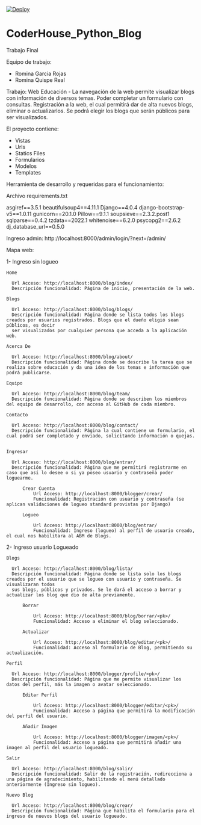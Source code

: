 [![Deploy](https://www.herokucdn.com/deploy/button.svg)](https://heroku.com/deploy?template=https://github.com/rominagarciarojas/CoderHouse_Python_Blog/tree//master/FinalBlog/heroku-deploy)

# CoderHouse_Python_Blog

Trabajo Final

Equipo de trabajo:
- Romina Garcia Rojas
- Romina Quispe Real

Trabajo: Web Educación - La navegación de la web permite visualizar blogs con información de diversos temas. Poder completar un formulario con consultas. Registración 
a la web, el cual permitirá dar de alta nuevos blogs, eliminar o actualizarlos. Se podrá elegir los blogs que serán públicos para ser visualizados.

El proyecto contiene:
 - Vistas 
 - Urls
 - Statics Files
 - Formularios
 - Modelos
 - Templates

Herramienta de desarrollo y requeridas para el funcionamiento:

Archivo requirements.txt

asgiref==3.5.1
beautifulsoup4==4.11.1
Django==4.0.4
django-bootstrap-v5==1.0.11
gunicorn==20.1.0
Pillow==9.1.1
soupsieve==2.3.2.post1
sqlparse==0.4.2
tzdata==2022.1
whitenoise==6.2.0
psycopg2==2.6.2
dj_database_url==0.5.0

Ingreso admin: http://localhost:8000/admin/login/?next=/admin/

Mapa web:

  1- Ingreso sin logueo

    Home 

      Url Acceso: http://localhost:8000/blog/index/
      Descripción funcionalidad: Página de inicio, presentación de la web.

    Blogs

      Url Acceso: http://localhost:8000/blog/blogs/
      Descripción funcionalidad: Página donde se lista todos los blogs creados por usuarios registrados. Blogs que el dueño eligió sean públicos, es decir
      ser visualizados por cualquier persona que acceda a la aplicación web.

    Acerca De

      Url Acceso: http://localhost:8000/blog/about/
      Descripción funcionalidad: Página donde se describe la tarea que se realiza sobre educación y da una idea de los temas e información que podrá publicarse.

    Equipo

      Url Acceso: http://localhost:8000/blog/team/
      Descripción funcionalidad: Página donde se describen los miembros del equipo de desarrollo, con acceso al GitHub de cada miembro.

    Contacto

      Url Acceso: http://localhost:8000/blog/contact/
      Descripción funcionalidad: Página la cual contiene un formulario, el cual podrá ser completado y enviado, solicitando información o quejas.


    Ingresar

      Url Acceso: http://localhost:8000/blog/entrar/
      Descripción funcionalidad: Página que me permitirá registrarme en caso que así lo desee o si ya poseo usuario y contraseña poder loguearme.

          Crear Cuenta
              Url Acceso: http://localhost:8000/blogger/crear/
              Funcionalidad: Registración con usuario y contraseña (se aplican validaciones de logueo standard provistas por Django)

          Logueo  

              Url Acceso: http://localhost:8000/blog/entrar/
              Funcionalidad: Ingreso (logueo) al perfil de usuario creado, el cual nos habilitara al ABM de Blogs.

 2- Ingreso usuario Logueado
  
    Blogs
    
      Url Acceso: http://localhost:8000/blog/lista/
      Descripción funcionalidad: Página donde se lista solo los blogs creados por el usuario que se logueo con usuario y contraseña. Se visualizaran todos
      sus blogs, públicos y privados. Se le dará el acceso a borrar y actualizar los blog que dio de alta previamente.
      
          Borrar
          
              Url Acceso: http://localhost:8000/blog/borrar/<pk>/
              Funcionalidad: Acceso a eliminar el blog seleccionado.
          
          Actualizar
          
              Url Acceso: http://localhost:8000/blog/editar/<pk>/
              Funcionalidad: Acceso al formulario de Blog, permitiendo su actualización.
    
    Perfil
    
      Url Acceso: http://localhost:8000/blogger/profile/<pk>/
      Descripción funcionalidad: Página que me permite visualizar los datos del perfil, más la imagen o avatar seleccionado.
      
          Editar Perfil
          
              Url Acceso: http://localhost:8000/blogger/editar/<pk>/
              Funcionalidad: Acceso a página que permitirá la modificación del perfil del usuario.
          
          Añadir Imagen
          
              Url Acceso: http://localhost:8000/blogger/imagen/<pk>/
              Funcionalidad: Acceso a página que permitirá añadir una imagen al perfil del usuario logueado.
    
    Salir
    
      Url Acceso: http://localhost:8000/blog/salir/
      Descripción funcionalidad: Salir de la registración, redirecciona a una página de agradecimiento, habilitando el menú detallado anteriormente (Ingreso sin logueo).
    
    Nuevo Blog
    
      Url Acceso: http://localhost:8000/blog/crear/
      Descripción funcionalidad: Página que habilita el formulario para el ingreso de nuevos blogs del usuario logueado. 
    


